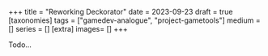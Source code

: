 +++
title = "Reworking Deckorator"
date = 2023-09-23
draft =  true
[taxonomies]
tags = ["gamedev-analogue", "project-gametools"]
medium = []
series = []
[extra]
images= []
+++

Todo...
